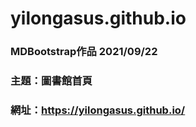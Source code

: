 # yilongasus.github.io

### MDBootstrap作品 2021/09/22
### 主題：圖書館首頁
### 網址：https://yilongasus.github.io/
